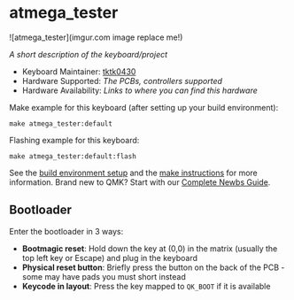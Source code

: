 # atmega_tester

![atmega_tester](imgur.com image replace me!)

*A short description of the keyboard/project*

* Keyboard Maintainer: [tktk0430](https://github.com/tktk0430)
* Hardware Supported: *The PCBs, controllers supported*
* Hardware Availability: *Links to where you can find this hardware*

Make example for this keyboard (after setting up your build environment):

    make atmega_tester:default

Flashing example for this keyboard:

    make atmega_tester:default:flash

See the [build environment setup](https://docs.qmk.fm/#/getting_started_build_tools) and the [make instructions](https://docs.qmk.fm/#/getting_started_make_guide) for more information. Brand new to QMK? Start with our [Complete Newbs Guide](https://docs.qmk.fm/#/newbs).

## Bootloader

Enter the bootloader in 3 ways:

* **Bootmagic reset**: Hold down the key at (0,0) in the matrix (usually the top left key or Escape) and plug in the keyboard
* **Physical reset button**: Briefly press the button on the back of the PCB - some may have pads you must short instead
* **Keycode in layout**: Press the key mapped to `QK_BOOT` if it is available
